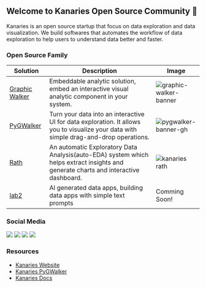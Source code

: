 ## Welcome to Kanaries Open Source Community 👋

<!--

**Here are some ideas to get you started:**

🙋‍♀️ A short introduction - what is your organization all about?
🌈 Contribution guidelines - how can the community get involved?
👩‍💻 Useful resources - where can the community find your docs? Is there anything else the community should know?
🍿 Fun facts - what does your team eat for breakfast?
🧙 Remember, you can do mighty things with the power of [Markdown](https://docs.github.com/github/writing-on-github/getting-started-with-writing-and-formatting-on-github/basic-writing-and-formatting-syntax)
-->


Kanaries is an open source startup that focus on data exploration and data visualization. We build softwares that automates the workflow of data exploration to help users to understand data better and faster.

### Open Source Family

| Solution | Description | Image |
| - | - | - |
| [Graphic Walker](https://kanaries.net/home/graphic-walker) | Embeddable analytic solution, embed an interactive visual analytic component in your system. | ![graphic-walker-banner](https://pub-8e7aa5bf51e049199c78b4bc744533f8.r2.dev/graphic-walker-banner202402.png) |
| [PyGWalker](https://kanaries.net/home/pygwalker) | Turn your data into an interactive UI for data exploration. It allows you to visualize your data with simple drag-and-drop operations. | ![pygwalker-banner-gh](https://github.com/Kanaries/.github/assets/22167673/427e5ded-f6a7-407e-9312-d439319c6fb0) |
| [Rath](https://kanaries.net) | An automatic Exploratory Data Analysis(auto-EDA) system which helps extract insights and generate charts and interactive dashboard. | ![kanaries rath](https://camo.githubusercontent.com/cdfa9c7aad0361e06108ae4b4eb37a2c87cbc89ebd8bc58c0494c7f3682c883c/68747470733a2f2f646f63732d75732e6f73732d75732d776573742d312e616c6979756e63732e636f6d2f696d616765732f726561646d652f726174682d6d61696e2d62616e6e6572322e706e67)|
| [lab2](https://lab2.dev) | AI generated data apps, building data apps with simple text prompts | Comming Soon! |


### Social Media
[![](https://img.shields.io/badge/twitter-kanaries_data-03A9F4?style=flat-square&logo=twitter)](https://twitter.com/kanaries_data)
[![](https://img.shields.io/discord/987366424634884096?color=%237289da&label=Discord&logo=discord&logoColor=white&style=flat-square)](https://discord.gg/WWHraZ8SeV)
[![](https://img.shields.io/badge/YouTube-red?style=flat-square&logo=youtube&logoColor=white)](https://www.youtube.com/@kanaries_data)
[![](https://img.shields.io/badge/LinkedIn-blue?style=flat-square&logo=linkedin&logoColor=white)](https://www.linkedin.com/company/kanaries-data/)

### Resources

+ [Kanaries Website](https://kanaries.net)
+ [Kanaries PyGWalker](https://kanaries.net/home/pygwalker)
+ [Kanaries Docs](https://docs.kanaries.net)


